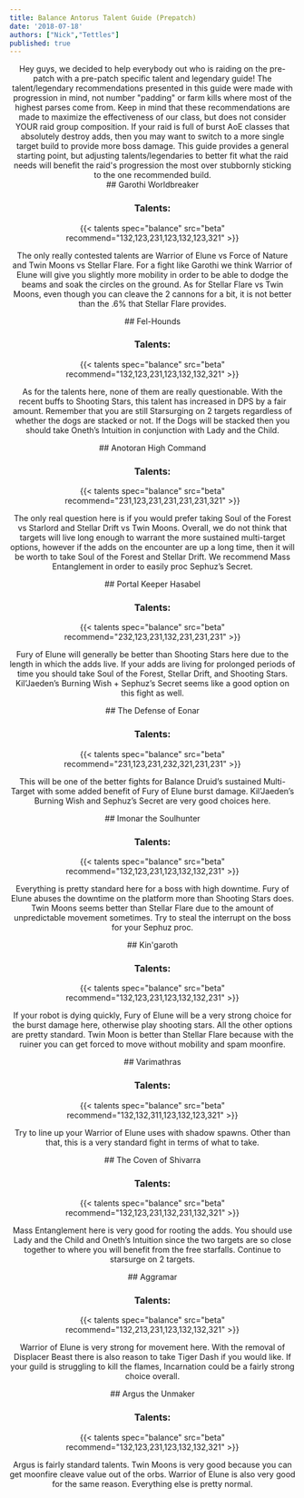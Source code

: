 ```yaml
---
title: Balance Antorus Talent Guide (Prepatch)
date: '2018-07-18'
authors: ["Nick","Tettles"]
published: true
---
```


<center>
Hey guys, we decided to help everybody out who is raiding on the pre-patch with a pre-patch specific talent and legendary guide! The talent/legendary recommendations presented in this guide were made with progression in mind, not number "padding" or farm kills where most of the highest parses come from.  Keep in mind that these recommendations are made to maximize the effectiveness of our class, but does not consider YOUR raid group composition.  If your raid is full of burst AoE classes that absolutely destroy adds, then you may want to switch to a more single target build to provide more boss damage.  This guide provides a general starting point, but adjusting talents/legendaries to better fit what the raid needs will benefit the raid's progression the most over stubbornly sticking to the one recommended build.
</center>

<center>
## Garothi Worldbreaker

### Talents: <br>

{{< talents spec="balance" src="beta" recommend="132,123,231,123,132,123,321" >}}


The only really contested talents are Warrior of Elune vs Force of Nature and Twin Moons vs Stellar Flare. For a fight like Garothi we think Warrior of Elune will give you slightly more mobility in order to be able to dodge the beams and soak the circles on the ground. As for Stellar Flare vs Twin Moons, even though you can cleave the 2 cannons for a bit, it is not better than the .6% that Stellar Flare provides.
</center>

<center>
## Fel-Hounds

### Talents:

{{< talents spec="balance" src="beta" recommend="132,123,231,123,132,132,321" >}}

As for the talents here, none of them are really questionable. With the recent buffs to Shooting Stars, this talent has increased in DPS by a fair amount. Remember that you are still Starsurging on 2 targets regardless of whether the dogs are stacked or not. If the Dogs will be stacked then you should take Oneth’s Intuition in conjunction with Lady and the Child.
</center>

<center>
## Anotoran High Command

### Talents:

{{< talents spec="balance" src="beta" recommend="231,123,231,231,231,231,321" >}}

The only real question here is if you would prefer taking Soul of the Forest vs Starlord and Stellar Drift vs Twin Moons. Overall, we do not think that targets will live long enough to warrant the more sustained multi-target options, however if the adds on the encounter are up a long time, then it will be worth to take Soul of the Forest and Stellar Drift. We recommend Mass Entanglement in order to easily proc Sephuz’s Secret.
</center>

<center>
## Portal Keeper Hasabel

### Talents:

{{< talents spec="balance" src="beta" recommend="232,123,231,132,231,231,231" >}}

Fury of Elune will generally be better than Shooting Stars here due to the length in which the adds live. If your adds are living for prolonged periods of time you should take Soul of the Forest, Stellar Drift, and Shooting Stars. Kil’Jaeden’s Burning Wish + Sephuz’s Secret seems like a good option on this fight as well.
</center>

<center>
## The Defense of Eonar

### Talents:

{{< talents spec="balance" src="beta" recommend="231,123,231,232,321,231,231" >}}

This will be one of the better fights for Balance Druid’s sustained Multi-Target with some added benefit of Fury of Elune burst damage. Kil’Jaeden’s Burning Wish and Sephuz’s Secret are very good choices here.
</center>

<center>
## Imonar the Soulhunter

### Talents:

{{< talents spec="balance" src="beta" recommend="132,123,231,123,132,132,231" >}}

Everything is pretty standard here for a boss with high downtime. Fury of Elune abuses the downtime on the platform more than Shooting Stars does. Twin Moons seems better than Stellar Flare due to the amount of unpredictable movement sometimes. Try to steal the interrupt on the boss for your Sephuz proc.
</center>

<center>
## Kin'garoth

### Talents:

{{< talents spec="balance" src="beta" recommend="132,123,231,123,132,132,231" >}}

If your robot is dying quickly, Fury of Elune will be a very strong choice for the burst damage here, otherwise play shooting stars. All the other options are pretty standard. Twin Moon is better than Stellar Flare because with the ruiner you can get forced to move without mobility and spam moonfire.
</center>

<center>
## Varimathras

### Talents:

{{< talents spec="balance" src="beta" recommend="132,132,311,123,132,123,321" >}}

Try to line up your Warrior of Elune uses with shadow spawns. Other than that, this is a very standard fight in terms of what to take.
</center>

<center>
## The Coven of Shivarra

### Talents:

{{< talents spec="balance" src="beta" recommend="132,123,231,132,231,132,321" >}}

Mass Entanglement here is very good for rooting the adds. You should use Lady and the Child and Oneth’s Intuition since the two targets are so close together to where you will benefit from the free starfalls. Continue to starsurge on 2 targets.
</center>

<center>
## Aggramar

### Talents:

{{< talents spec="balance" src="beta" recommend="132,213,231,123,132,132,321" >}}

Warrior of Elune is very strong for movement here. With the removal of Displacer Beast there is also reason to take Tiger Dash if you would like. If your guild is struggling to kill the flames, Incarnation could be a fairly strong choice overall.
</center>

<center>
## Argus the Unmaker

### Talents:

{{< talents spec="balance" src="beta" recommend="132,123,231,123,132,132,321" >}}

Argus is fairly standard talents. Twin Moons is very good because you can get moonfire cleave value out of the orbs. Warrior of Elune is also very good for the same reason. Everything else is pretty normal.
</center>

